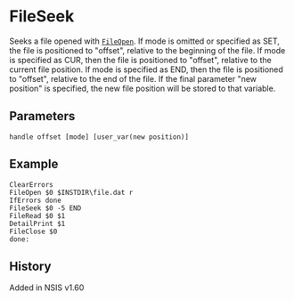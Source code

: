 # FileSeek

Seeks a file opened with [`FileOpen`][1]. If mode is omitted or specified as SET, the file is positioned to "offset", relative to the beginning of the file. If mode is specified as CUR, then the file is positioned to "offset", relative to the current file position. If mode is specified as END, then the file is positioned to "offset", relative to the end of the file. If the final parameter "new position" is specified, the new file position will be stored to that variable.

## Parameters

    handle offset [mode] [user_var(new position)]

## Example

    ClearErrors
    FileOpen $0 $INSTDIR\file.dat r
    IfErrors done
    FileSeek $0 -5 END
    FileRead $0 $1
    DetailPrint $1
    FileClose $0
    done:

## History

Added in NSIS v1.60

[1]: FileOpen.md